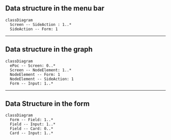
## Data structure in the menu bar
```mermaid
classDiagram
  Screen -- SideAction : 1..*
  SideAction -- Form: 1
```

---

## Data structure in the graph
```mermaid
classDiagram
  ePoc -- Screen: 0..*
  Screen -- NodeElement: 1..*
  NodeElement -- Form: 1
  NodeElement -- SideAction: 1
  Form -- Input: 1..*
```

---

## Data Structure in the form
```mermaid
classDiagram
  Form -- Field: 1..*
  Field -- Input: 1..*
  Field -- Card: 0..*
  Card -- Input: 1..*

```